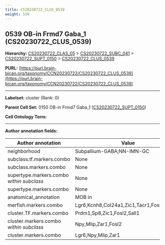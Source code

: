 ```yaml
---
title: CS20230722_CLUS_0539
weight: 539
---
```

## 0539 OB-in Frmd7 Gaba_1 (CS20230722_CLUS_0539)
<b>Hierarchy: </b>
[CS20230722_CLAS_05](../CS20230722_CLAS_05) >
[CS20230722_SUBC_041](../CS20230722_SUBC_041) >
[CS20230722_SUPT_0150](../CS20230722_SUPT_0150) >
[CS20230722_CLUS_0539](../CS20230722_CLUS_0539)

**PURL:** [https://purl.brain-bican.org/taxonomy/CCN20230722/CS20230722_CLUS_0539](https://purl.brain-bican.org/taxonomy/CCN20230722/CS20230722_CLUS_0539)

---


**Labelset:** cluster (Rank: 0)

**Parent Cell Set:** 0150 OB-in Frmd7 Gaba_1 ([CS20230722_SUPT_0150](../CS20230722_SUPT_0150))



**Cell Ontology Term:** 

[MARKER GENES.]: #


---

[TRANSFERRED ANNOTATIONS.]: #


[AUTHOR ANNOTATION FIELDS.]: #


**Author annotation fields:**

| Author annotation | Value |
|-------------------|-------|
|neighborhood|Subpallium-GABA;NN-IMN-GC|
|subclass.tf.markers.combo|None|
|subclass.markers.combo|None|
|supertype.markers.combo _within subclass_|None|
|supertype.markers.combo|None|
|anatomical_annotation|MOB in|
|merfish.markers.combo|Lgr6,Kcnh8,Col24a1,Zic1,Tacr1,Fosl2,Lamp5|
|cluster.TF.markers.combo|Prdm1,Sp8,Zic1,Fosl2,Sall1|
|cluster.markers.combo _within subclass_|Npy,Mlip,Zar1,Fosl2|
|cluster.markers.combo|Lgr6,Npy,Mlip,Zar1|
